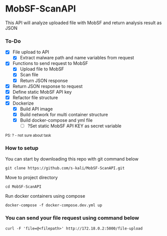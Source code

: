 # MobSF-ScanAPI

This API will analyze uploaded file with MobSF and return analysis result as JSON

### To-Do

- [x] File upload to API
  - [x] Extract malware path and name variables from request 
- [x] Functions to send request to MobSF
  - [x] Upload file to MobSF
  - [x] Scan file
  - [x] Return JSON response
- [x] Return JSON response to request
- [x] Define static MobSF API key
- [x] Refactor file structure
- [x] Dockerize
  - [x] Build API image
  - [x] Build network for multi container structure
  - [x] Build docker-compose and yml file
    - [ ] ?Set static MobSF API KEY as secret variable

<sub>
PS: 
? - not sure about task
</sub>

### How to setup

You can start by downloading this repo with git command below
```
git clone https://github.com/s-kali/MobSF-ScanAPI.git
```
Move to project directory
```
cd MobSF-ScanAPI
```
Run docker containers using compose
```
docker-compose -f docker-compose.dev.yml up
```

### You can send your file request using command below
```
curl -F 'file=@<filepath>' http://172.18.0.2:5000/file-upload 
```
